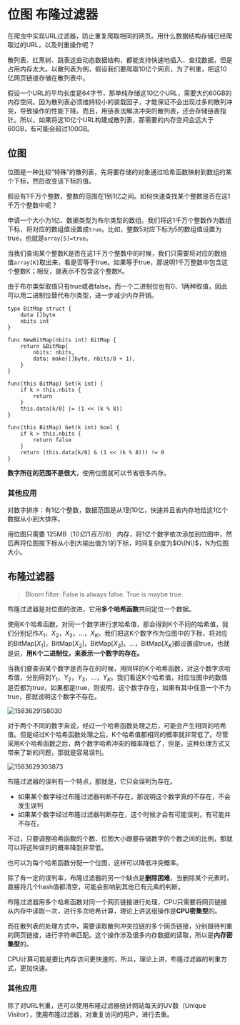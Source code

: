 # 位图 布隆过滤器

在爬虫中实现URL过滤器，防止重复爬取相同的网页。用什么数据结构存储已经爬取过的URL，以及判重操作呢？

散列表、红黑树、跳表这些动态数据结构，都能支持快速地插入、查找数据，但是占用内存太大。以散列表为例，假设我们要爬取10亿个网页，为了判重，把这10亿网页链接存储在散列表中。

假设一个URL的平均长度是64字节，那单纯存储这10亿个URL，需要大约60GB的内存空间。因为散列表必须维持较小的装载因子，才能保证不会出现过多的散列冲突，导致操作的性能下降。而且，用链表法解决冲突的散列表，还会存储链表指针。所以，如果将这10亿个URL构建成散列表，那需要的内存空间会远大于60GB，有可能会超过100GB。

## 位图

位图是一种比较“特殊”的散列表，先将要存储的对象通过哈希函数映射到数组的某个下标，然后改变该下标的值。

假设有1千万个整数，整数的范围在1到1亿之间。如何快速查找某个整数是否在这1千万个整数中呢？

申请一个大小为1亿、数据类型为布尔类型的数组。我们将这1千万个整数作为数组下标，将对应的数组值设置成`true`。比如，整数5对应下标为5的数组值设置为true，也就是`array[5]=true`。

当我们查询某个整数K是否在这1千万个整数中的时候，我们只需要将对应的数组值`array[K]`取出来，看是否等于true。如果等于true，那说明1千万整数中包含这个整数K；相反，就表示不包含这个整数K。

由于布尔类型取值只有true或者false，而一个二进制位也有0、1两种取值，因此可以用二进制位替代布尔类型，进一步减少内存开销。

```text
type BitMap struct {
    data []byte
    nbits int
}

func NewBitMap(nbits int) BitMap {
    return &BitMap{
        nbits: nbits,
        data: make([]byte, nbits/8 + 1),
    }
}

func(this BitMap) Set(k int) {
    if k > this.nbits {
        return
    }
    this.data[k/8] |= (1 << (k % 8))
}

func(this BitMap) Get(k int) bool {
    if k > this.nbits {
        return false
    }
    return (this.data[k/8] & (1 << (k % 8))) != 0
}
```

**数字所在的范围不是很大**，使用位图就可以节省很多内存。

### 其他应用

对数字排序：有1亿个整数，数据范围是从1到10亿，快速并且省内存地给这1亿个数据从小到大排序。

用位图只需要 125MB（$10亿/1百万 / 8$） 内存，将1亿个数字依次添加到位图中，然后再将位图按下标从小到大输出值为1的下标，时间复杂度为$O\(N\)$，N为位图大小。

## 布隆过滤器

> Bloom filter: False is always false. True is maybe true.

布隆过滤器是对位图的改进，它用**多个哈希函数**共同定位一个数据。

使用K个哈希函数，对同一个数字进行求哈希值，那会得到K个不同的哈希值，我们分别记作$X_{1}$，$X_{2}$，$X_{3}$，…，$X_{K}$。我们把这K个数字作为位图中的下标，将对应的BitMap\[$X_{1}$\]，BitMap\[$X_{2}$\]，BitMap\[$X_{3}$\]，…，BitMap\[$X_{K}$\]都设置成true，也就是说，**用K个二进制位，来表示一个数字的存在。**

当我们要查询某个数字是否存在的时候，用同样的K个哈希函数，对这个数字求哈希值，分别得到$Y_{1}$，$Y_{2}$，$Y_{3}$，…，$Y_{K}$。我们看这K个哈希值，对应位图中的数值是否都为true，如果都是true，则说明，这个数字存在，如果有其中任意一个不为true，那就说明这个数字不存在。

![1583629158030](https://github.com/wsfy15/gitbook/tree/261dc9a655b16a99276c668722d1226fd0d1424c/.gitbook/assets/1583629158030.png)

对于两个不同的数字来说，经过一个哈希函数处理之后，可能会产生相同的哈希值。但是经过K个哈希函数处理之后，K个哈希值都相同的概率就非常低了。尽管采用K个哈希函数之后，两个数字哈希冲突的概率降低了，但是，这种处理方式又带来了新的问题，那就是容易误判。

![1583629303873](https://github.com/wsfy15/gitbook/tree/261dc9a655b16a99276c668722d1226fd0d1424c/.gitbook/assets/1583629303873.png)

布隆过滤器的误判有一个特点，那就是，它只会误判为存在。

* 如果某个数字经过布隆过滤器判断不存在，那说明这个数字真的不存在，不会发生误判
* 如果某个数字经过布隆过滤器判断存在，这个时候才会有可能误判，有可能并不存在。

不过，只要调整哈希函数的个数、位图大小跟要存储数字的个数之间的比例，那就可以将这种误判的概率降到非常低。

也可以为每个哈希函数分配一个位图，这样可以降低冲突概率。

除了有一定的误判率，布隆过滤器的另一个缺点是**删除困难**，当删除某个元素时，直接将几个hash值都清空，可能会影响到其他已有元素的判断。

布隆过滤器用多个哈希函数对同一个网页链接进行处理，CPU只需要将网页链接从内存中读取一次，进行多次哈希计算，理论上讲这组操作是**CPU密集型**的。

而在散列表的处理方式中，需要读取散列冲突拉链的多个网页链接，分别跟待判重的网页链接，进行字符串匹配。这个操作涉及很多内存数据的读取，所以是**内存密集型**的。

CPU计算可能是要比内存访问更快速的，所以，理论上讲，布隆过滤器的判重方式，更加快速。

### 其他应用

除了对URL判重，还可以使用布隆过滤器统计网站每天的UV数（Unique Visitor），使用布隆过滤器，对重复访问的用户，进行去重。

